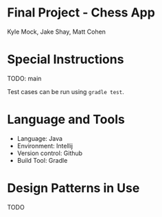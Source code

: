 # Final Project - Chess App

Kyle Mock, Jake Shay, Matt Cohen

# Special Instructions

TODO: main

Test cases can be run using `gradle test`.

# Language and Tools
* Language: Java
* Environment: Intellij
* Version control: Github
* Build Tool: Gradle

# Design Patterns in Use

TODO